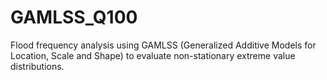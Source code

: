 # GAMLSS_Q100
Flood frequency analysis using GAMLSS (Generalized Additive Models for Location, Scale and Shape) to evaluate non-stationary extreme value distributions.
